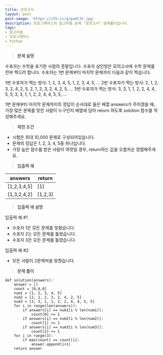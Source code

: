 ```yaml
---
title: 모의고사
layout: post
post-image: 'https://ifh.cc/g/paXC3t.jpg'
description: 프로그래머스의 알고리즘 문제 "모의고사" 문제풀이입니다.
tags:
- 알고리즘
- 프로그래머스
- Python
---
```



>**문제 설명**

수포자는 수학을 포기한 사람의 준말입니다. 수포자 삼인방은 모의고사에 수학 문제를 전부 찍으려 합니다. 수포자는 1번 문제부터 마지막 문제까지 다음과 같이 찍습니다.

1번 수포자가 찍는 방식: 1, 2, 3, 4, 5, 1, 2, 3, 4, 5, ...
2번 수포자가 찍는 방식: 2, 1, 2, 3, 2, 4, 2, 5, 2, 1, 2, 3, 2, 4, 2, 5, ...
3번 수포자가 찍는 방식: 3, 3, 1, 1, 2, 2, 4, 4, 5, 5, 3, 3, 1, 1, 2, 2, 4, 4, 5, 5, ...

1번 문제부터 마지막 문제까지의 정답이 순서대로 들은 배열 answers가 주어졌을 때, 가장 많은 문제를 맞힌 사람이 누구인지 배열에 담아 return 하도록 solution 함수를 작성해주세요.

>**제한 조건**

<ul>
<li>시험은 최대 10,000 문제로 구성되어있습니다.</li>
<li>문제의 정답은 1, 2, 3, 4, 5중 하나입니다.</li>
<li>가장 높은 점수를 받은 사람이 여럿일 경우, return하는 값을 오름차순 정렬해주세요.</li>
</ul>

>**입출력 예**

| answers | return |
|--|--|
| [1,2,3,4,5] | [1] |
| [1,3,2,4,2] | [1,2,3] |

>**입출력 예 설명**

입출력 예 #1

<ul>
<li>수포자 1은 모든 문제를 맞혔습니다.</li>
<li>수포자 2는 모든 문제를 틀렸습니다.</li>
<li>수포자 3은 모든 문제를 틀렸습니다.</li>
</ul>

입출력 예 #2

<ul>
<li>모든 사람이 2문제씩을 맞췄습니다.</li>
</ul>

>**문제 풀이**

    def solution(answers):
        answer = []
        count = [0,0,0]
        num1 = [1, 2, 3, 4, 5]
        num2 = [2, 1, 2, 3, 2, 4, 2, 5]
        num3 = [3, 3, 1, 1, 2, 2, 4, 4, 5, 5]
        for i in range(len(answers)):
            if answers[i] == num1[i % len(num1)]:
                count[0] += 1
            if answers[i] == num2[i % len(num2)]:
                count[1] += 1
            if answers[i] == num3[i % len(num3)]:
                count[2] += 1
        for i in range(3):
            if max(count) == count[i]:
                answer.append(i+1)
        return answer


